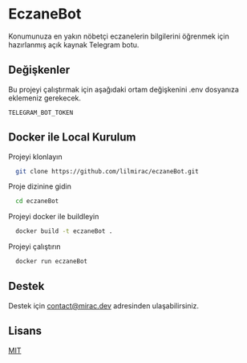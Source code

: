 # EczaneBot

Konumunuza en yakın nöbetçi eczanelerin bilgilerini öğrenmek için hazırlanmış açık kaynak Telegram botu.

## Değişkenler

Bu projeyi çalıştırmak için aşağıdaki ortam değişkenini .env dosyanıza eklemeniz gerekecek.


`TELEGRAM_BOT_TOKEN`

  
## Docker ile Local Kurulum

Projeyi klonlayın

```bash
  git clone https://github.com/lilmirac/eczaneBot.git
```

Proje dizinine gidin

```bash
  cd eczaneBot
```

Projeyi docker ile buildleyin

```bash
  docker build -t eczaneBot .
```

Projeyi çalıştırın

```bash
  docker run eczaneBot
```

  
## Destek

Destek için contact@mirac.dev adresinden ulaşabilirsiniz.

  
## Lisans

[MIT](https://github.com/lilmirac/eczaneBot/blob/main/LICENSE)

  